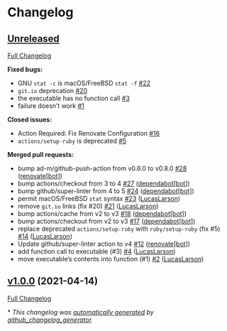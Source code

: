 # Changelog

## [Unreleased](https://github.com/LucasLarson/samefile/tree/HEAD)

[Full Changelog](https://github.com/LucasLarson/samefile/compare/v1.0.0...HEAD)

**Fixed bugs:**

- GNU `stat -c` is macOS/FreeBSD `stat -f` [\#22](https://github.com/LucasLarson/samefile/issues/22)
- `git.io` deprecation [\#20](https://github.com/LucasLarson/samefile/issues/20)
- the executable has no function call [\#3](https://github.com/LucasLarson/samefile/issues/3)
- failure doesn’t work [\#1](https://github.com/LucasLarson/samefile/issues/1)

**Closed issues:**

- Action Required: Fix Renovate Configuration [\#16](https://github.com/LucasLarson/samefile/issues/16)
- `actions/setup-ruby` is deprecated [\#5](https://github.com/LucasLarson/samefile/issues/5)

**Merged pull requests:**

- bump ad-m/github-push-action from v0.6.0 to v0.8.0 [\#28](https://github.com/LucasLarson/samefile/pull/28) ([renovate[bot]](https://github.com/apps/renovate))
- bump actions/checkout from 3 to 4 [\#27](https://github.com/LucasLarson/samefile/pull/27) ([dependabot[bot]](https://github.com/apps/dependabot))
- bump github/super-linter from 4 to 5 [\#24](https://github.com/LucasLarson/samefile/pull/24) ([dependabot[bot]](https://github.com/apps/dependabot))
- permit macOS/FreeBSD `stat` syntax [\#23](https://github.com/LucasLarson/samefile/pull/23) ([LucasLarson](https://github.com/LucasLarson))
- remove `git.io` links \(fix \#20\) [\#21](https://github.com/LucasLarson/samefile/pull/21) ([LucasLarson](https://github.com/LucasLarson))
- bump actions/cache from v2 to v3 [\#18](https://github.com/LucasLarson/samefile/pull/18) ([dependabot[bot]](https://github.com/apps/dependabot))
- bump actions/checkout from v2 to v3 [\#17](https://github.com/LucasLarson/samefile/pull/17) ([dependabot[bot]](https://github.com/apps/dependabot))
- replace deprecated `actions/setup-ruby` with `ruby/setup-ruby` \(fix \#5\) [\#14](https://github.com/LucasLarson/samefile/pull/14) ([LucasLarson](https://github.com/LucasLarson))
- Update github/super-linter action to v4 [\#12](https://github.com/LucasLarson/samefile/pull/12) ([renovate[bot]](https://github.com/apps/renovate))
- add function call to executable \(\#3\) [\#4](https://github.com/LucasLarson/samefile/pull/4) ([LucasLarson](https://github.com/LucasLarson))
- move executable’s contents into function \(\#1\) [\#2](https://github.com/LucasLarson/samefile/pull/2) ([LucasLarson](https://github.com/LucasLarson))

## [v1.0.0](https://github.com/LucasLarson/samefile/tree/v1.0.0) (2021-04-14)

[Full Changelog](https://github.com/LucasLarson/samefile/compare/2e534069e29570de9a2293c4c9b7c8789c63badf...v1.0.0)

\* *This changelog was [automatically generated](./.github/workflows/changelog.yml) by [github_changelog_generator](https://github.com/github-changelog-generator/github-changelog-generator).*
